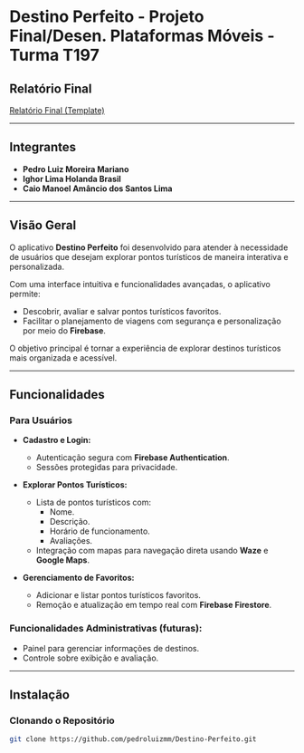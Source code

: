 # **Destino Perfeito - Projeto Final/Desen. Plataformas Móveis - Turma T197**

## **Relatório Final**
[Relatório Final (Template)](https://docs.google.com/document/d/1gxWnGgc1BVCPNrAQG9aQiFlfMxp91Fz1u338aBsG1us/edit?tab=t.0)

---

## **Integrantes**
- **Pedro Luiz Moreira Mariano**
- **Ighor Lima Holanda Brasil**
- **Caio Manoel Amâncio dos Santos Lima**

---

## **Visão Geral**

O aplicativo **Destino Perfeito** foi desenvolvido para atender à necessidade de usuários que desejam explorar pontos turísticos de maneira interativa e personalizada. 

Com uma interface intuitiva e funcionalidades avançadas, o aplicativo permite:
- Descobrir, avaliar e salvar pontos turísticos favoritos.
- Facilitar o planejamento de viagens com segurança e personalização por meio do **Firebase**.

O objetivo principal é tornar a experiência de explorar destinos turísticos mais organizada e acessível.

---

## **Funcionalidades**

### **Para Usuários**
- **Cadastro e Login:**
  - Autenticação segura com **Firebase Authentication**.
  - Sessões protegidas para privacidade.

- **Explorar Pontos Turísticos:**
  - Lista de pontos turísticos com:
    - Nome.
    - Descrição.
    - Horário de funcionamento.
    - Avaliações.
  - Integração com mapas para navegação direta usando **Waze** e **Google Maps**.

- **Gerenciamento de Favoritos:**
  - Adicionar e listar pontos turísticos favoritos.
  - Remoção e atualização em tempo real com **Firebase Firestore**.

### **Funcionalidades Administrativas (futuras):**
- Painel para gerenciar informações de destinos.
- Controle sobre exibição e avaliação.

---

## **Instalação**

### **Clonando o Repositório**
```bash
git clone https://github.com/pedroluizmm/Destino-Perfeito.git
